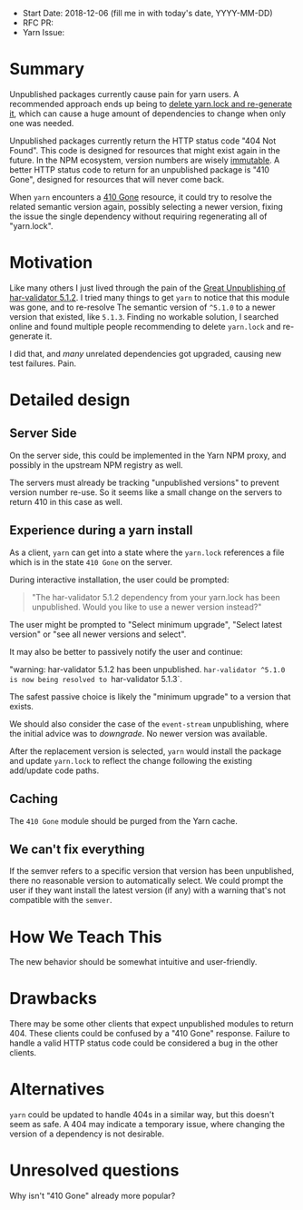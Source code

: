 - Start Date: 2018-12-06 (fill me in with today's date, YYYY-MM-DD)
- RFC PR:
- Yarn Issue:

# Summary

Unpublished packages currently cause pain for yarn users. A recommended approach
ends up being to [delete yarn.lock and re-generate it](https://github.com/yarnpkg/yarn/issues/6702#issuecomment-442314783),
which can cause a huge amount of dependencies to change when only one was needed.

Unpublished packages currently return the HTTP status code "404 Not Found".
This code is designed for resources that might exist again in the future. In
the NPM ecosystem, version numbers are wisely
[immutable](https://www.npmjs.com/policies/unpublish). A better HTTP status
code to return for an unpublished package is "410 Gone", designed for resources
that will never come back.

When `yarn` encounters a [410
Gone](https://developer.mozilla.org/en-US/docs/Web/HTTP/Status/410) resource,
it could try to resolve the related semantic version again, possibly selecting a newer
version, fixing the issue the single dependency without requiring regenerating all of "yarn.lock".

# Motivation

Like many others I just lived through the pain of the
[Great Unpublishing of har-validator 5.1.2](https://github.com/yarnpkg/yarn/issues/6694).
I tried many things to get `yarn` to notice that this module was gone, and to re-resolve
The semantic version of `^5.1.0` to a newer version that existed, like `5.1.3`.  Finding
no workable solution, I searched online and found multiple people recommending to delete
`yarn.lock` and re-generate it.

I did that, and *many* unrelated dependencies got upgraded, causing new test failures. Pain.

# Detailed design

## Server Side

On the server side, this could be implemented in the Yarn NPM proxy, and possibly in the upstream
NPM registry as well.

The servers must already be tracking "unpublished versions" to prevent version number re-use.
So it seems like a small change on the servers to return 410 in this case as well.

## Experience during a yarn install

As a client, `yarn` can get into a state where the `yarn.lock` references a
file which is in the state `410 Gone` on the server.

During interactive installation, the user could be prompted:

> "The har-validator 5.1.2 dependency from your yarn.lock has been unpublished. Would you like to use a newer version instead?"

The user might be prompted to "Select minimum upgrade", "Select latest version" or "see all newer versions
and select".

It may also be better to passively notify the user and continue:

"warning: har-validator 5.1.2 has been unpublished. `har-validator ^5.1.0 is now being resolved to
`har-validator 5.1.3`.

The safest passive choice is likely the "minimum upgrade" to a version that exists.

We should also consider the case of the `event-stream` unpublishing, where the initial advice was
to *downgrade*. No newer version was available.

After the replacement version is selected, `yarn` would install the package and update `yarn.lock`
to reflect the change following the existing add/update code paths.

## Caching

The `410 Gone` module should be purged from the Yarn cache.

## We can't fix everything

If the semver refers to a specific version that version has been unpublished,
there no reasonable version to automatically select. We could prompt the user if they want
install the latest version (if any) with a warning that's not compatible with the `semver`.

# How We Teach This

The new behavior should be somewhat intuitive and user-friendly.

# Drawbacks

There may be some other clients that expect unpublished modules to return 404.
These clients could be confused by a "410 Gone" response. Failure to handle a valid
HTTP status code could be considered a bug in the other clients.

# Alternatives

`yarn` could be updated to handle 404s in a similar way, but this doesn't seem as safe.
A 404 may indicate a temporary issue, where changing the version of a dependency is not desirable.

# Unresolved questions

Why isn't "410 Gone" already more popular?
